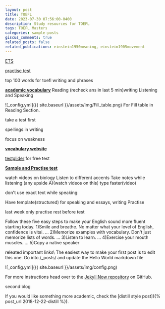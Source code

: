 ```yaml
---
layout: post
title: TOEFL
date: 2023-07-30 07:56:00-0400
description: Study resources for TOEFL
tags: TOEFL Masters
categories: sample-posts
giscus_comments: true
related_posts: false
related_publications: einstein1950meaning, einstein1905movement
---
```

[ETS](https://www.ets.org/)

[practise test](https://www.ets.org/toefl.html)

top 100 words for toefl writing and phrases

[**academic vocabulary**](https://www.oxfordlearnersdictionaries.com/wordlist/academic/academic/)
Reading (recheck ans in last 5 min)writing Listening and Speaking

![_config.yml]({{ site.baseurl }}/assets/img/Fill_table.png) 
For Fill table in Reading Section.

take a test first

spellings in writing

focus on weakness

[**vocabulary website**](https://www.vocabulary.com/play/)

[testglider](https://www.testglider.com/) for free test

[**Sample and Practise test**](https://www.graduateshotline.com/toefl.html)


watch videos on biology
Listen to different accents
Take notes while listening (any upside A)(watch videos on this)
type faster(video)


don't use exact text while speaking

Have template(structured) for speaking and essays, writing
Practise

last week only practise
rest before test


Follow these five easy steps to make your English sound more fluent starting today.
1)Smile and breathe. No matter what your level of English, confidence is vital. ...
2)Memorize examples with vocabulary. Don't just memorize lists of words. ...
3)Listen to learn. ...
4)Exercise your mouth muscles. ...
5)Copy a native speaker


 releated important links\\
The easiest way to make your first post is to edit this one. Go into /_posts/ and update the Hello World markdown file


![_config.yml]({{ site.baseurl }}/assets/img/config.png)

For more instructions head over to the [Jekyll Now repository](https://github.com/barryclark/jekyll-now) on GitHub.


second blog



 If you would like something more academic, check the [distill style post]({% post_url 2018-12-22-distill %}).
